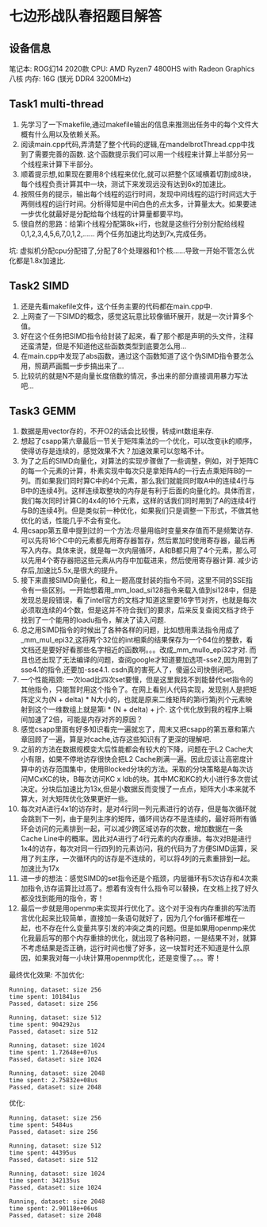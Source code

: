 # 七边形战队春招题目解答
## 设备信息
笔记本: ROG幻14 2020款
CPU: AMD Ryzen7 4800HS with Radeon Graphics 八核
内存: 16G (镁光 DDR4 3200MHz)
## Task1 multi-thread
1. 先学习了一下makefile,通过makefile输出的信息来推测出任务中的每个文件大概有什么用以及依赖关系。
2. 阅读main.cpp代码,弄清楚了整个代码的逻辑,在mandelbrotThread.cpp中找到了需要完善的函数. 这个函数提示我们可以用一个线程来计算上半部分另一个线程来计算下半部分。
3. 顺着提示想,如果现在要用8个线程来优化,就可以把整个区域横着切割成8块，每个线程负责计算其中一块，测试下来发现远没有达到6x的加速比。
4. 按照任务的提示，输出每个线程的运行时间，发现中间线程的运行时间远大于两侧线程的运行时间。分析得知是中间白色的点太多，计算量太大。如果要进一步优化就最好是分配给每个线程的计算量都要平均。
5. 很自然的思路：给第i个线程分配第8k+i行，也就是这些行分别分配给线程0,1,2,3,4,5,6,7,0,1,2,...... 两个任务加速比均达到7x,完成任务。

坑: 虚拟机分配cpu分配错了,分配了8个处理器和1个核......导致一开始不管怎么优化都是1.8x加速比.

## Task2 SIMD
1. 还是先看makefile文件，这个任务主要的代码都在main.cpp中.
2. 上网查了一下SIMD的概念，感觉这玩意比较像循环展开，就是一次计算多个值。
3. 好在这个任务把SIMD指令给封装了起来，看了那个都是声明的头文件，注释还蛮清楚，但是不知道他这些函数类型到底要怎么用...
4. 在main.cpp中发现了abs函数，通过这个函数知道了这个伪SIMD指令要怎么用，照葫芦画瓢一步步搞出来了...
5. 比较坑的就是N不是向量长度倍数的情况，多出来的部分直接调用暴力写法吧...

## Task3 GEMM
1. 数据是用vector存的，不开O2的话会比较慢，转成int数组来存. 
2. 想起了csapp第六章最后一节关于矩阵乘法的一个优化，可以改变ijk的顺序，使得访存是连续的，感觉效果不大？加速效果可以忽略不计。
3. 为了之后的SIMD向量化，对算法的实现步骤做了一些调整，例如，对于矩阵C的每一个元素的计算，朴素实现中每次只是拿矩阵A的一行去点乘矩阵B的一列。而如果我们同时算C中的4个元素，那么我们就能同时取A中的连续4行与B中的连续4列。这样连续取整块的内存是有利于后面的向量化的。具体而言，我们每次同时计算C的4x4的16个元素，这样的话我们同时用到了A的连续4行与B的连续4列。但是类似前一种优化，如果我们只是调整一下形式，不做其他优化的话，性能几乎不会有变化。
4. 用csapp第五章中提到过的一个方法:尽量用临时变量来存值而不是频繁访存. 可以先将16个C中的元素都先用寄存器暂存，然后累加时使用寄存器，最后再写入内存。具体来说，就是每一次内层循环，A和B都只用了4个元素，那么可以先用4个寄存器把这些元素从内存中加载进来，然后使用寄存器计算. 减少访存后,加速比5.5x,是很大的提升。
5. 接下来直接SIMD向量化，和上一题高度封装的指令不同，这里不同的SSE指令有一些区别。一开始想着用_mm_load_si128指令来载入值到si128中，但是发现总是段错误，看了intel官方的文档才知道这里要16字节对齐，也就是每次必须取连续的4个数，但是这并不符合我们的要求，后来反复查阅文档才终于找到了一个能用的loadu指令，解决了读入问题.
6. 总之用SIMD指令的时候出了各种各样的问题，比如想用乘法指令用成了_mm_mul_epi32,这将两个32位的int相乘的结果保存为一个64位的整数，看文档还是要好好看那些名字相近的函数啊。。。改成_mm_mullo_epi32才对. 而且也还出现了无法编译的问题，查阅google才知道要加选项-sse2,因为用到了sse4.1的指令,还要加-sse4.1. csdn真的害死人了，傻逼公司快倒闭吧。
7. 一个性能瓶颈: 一次load比四次set要慢，但是这里我找不到能替代set指令的其他指令，只能暂时用这个指令了。在网上看别人代码实现，发现别人是把矩阵定义为(N + delta) * N大小的，也就是原来二维矩阵的第i行第j列个元素映射到这个一维数组上就是第i * (N + delta) + j个. 这个优化放到我的程序上瞬间加速了2倍，可能是内存对齐的原因？
8. 感觉csapp里面有好多知识看完一遍就忘了，周末又把csapp的第五章和第六章回顾了一遍，算是对cache,访存这些知识有了更深的理解吧.
9. 之前的方法在数据规模变大后性能都会有较大的下降，问题在于L2 Cache大小有限，如果不停地访存很快会把L2 Cache刷满一遍。因此应该让高密度计算中的访存范围集中，使用Blocked分块的方法。采取的分块策略是A每次访问MCxKC的块，B每次访问KC x ldb的块。其中MC和KC的大小进行多次尝试决定。分块后加速比为13x,但是小数据反而变慢了一点点，矩阵大小本来就不算大，对大矩阵优化效果更好一些。
10. 每次对A进行4x1的访存时，是对4行同一列元素进行的访存，但是每次循环就会跳到下一列，由于是列主序的矩阵，循环间访存不是连续的，最好将所有循环会访问的元素排到一起，可以减少跨区域访存的次数，增加数据在一条Cache Line中的概率。因此对A进行了4行元素的内存重排。每次对B是进行1x4的访存，每次对同一行四列的元素访问，我的代码为了方便SIMD运算，采用了列主序，一次循环内的访存是不连续的，可以将4列的元素重排到一起。加速比为17x
11. 进一步的想法：感觉SIMD的set指令还是个瓶颈，内层循环有5次访存和4次乘加指令,访存运算比过高了。想着有没有什么指令可以替换，在文档上找了好久都没找到能用的指令，寄！
12. 最后一步就是用openmp来实现并行优化了。这个对于没有内存重排的写法而言优化起来比较简单，直接加一条语句就好了，因为几个for循环都堆在一起，也不存在什么变量共享引发的冲突之类的问题。但是如果用openmp来优化我最后写的那个内存重排的优化，就出现了各种问题，一是结果不对，就算不考虑结果是否正确，运行时间也慢了好多，这一块暂时还不知道是什么原因，如果我对每一小块计算用openmp优化，还是变慢了。。。寄！

最终优化效果:
不加优化:
```
Running, dataset: size 256
time spent: 101841us
Passed, dataset: size 256

Running, dataset: size 512
time spent: 904292us
Passed, dataset: size 512

Running, dataset: size 1024
time spent: 1.72648e+07us
Passed, dataset: size 1024

Running, dataset: size 2048
time spent: 2.75832e+08us
Passed, dataset: size 2048
```
优化:
```
Running, dataset: size 256
time spent: 5484us
Passed, dataset: size 256

Running, dataset: size 512
time spent: 44395us
Passed, dataset: size 512

Running, dataset: size 1024
time spent: 342135us
Passed, dataset: size 1024

Running, dataset: size 2048
time spent: 2.90118e+06us
Passed, dataset: size 2048
```
